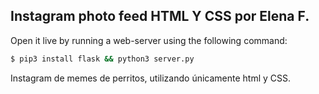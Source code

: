 

## Instagram photo feed HTML Y CSS por Elena F. 

Open it live by running a web-server using the following command:

```sh
$ pip3 install flask && python3 server.py
```

Instagram de memes de perritos, utilizando únicamente html y CSS.  



